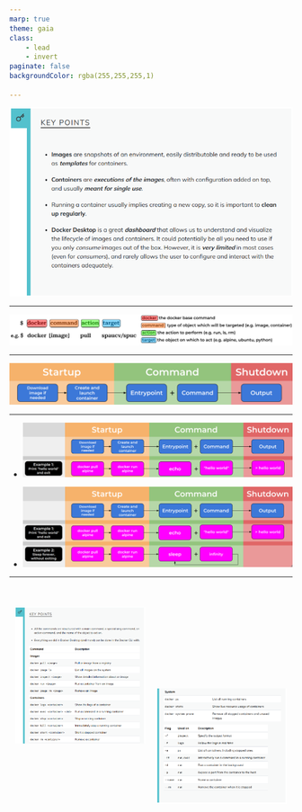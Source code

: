 ```yaml
---
marp: true
theme: gaia
class:
    - lead
    - invert
paginate: false
backgroundColor: rgba(255,255,255,1)

---
```


![width:1000](./fig/Docker_Desktop_keypoints.png)

---

![width:1000 background:#FFF](../episodes/fig/docker_cmd.png)

---

![width:1000 background:#FFF](../episodes/fig/docker_life_0.png)

---

* ![width:1000 background:#FFF](../episodes/fig/docker_life_1.png)

* ![width:1000 background:#FFF](../episodes/fig/docker_life_2.png)

---
<div style="display: flex; font-size: 1.8rem;">

<div style="flex: 1; padding: 10px;">

![width:600](./fig/docker_cli_keypoints_1.png)

</div>

<div style="flex: 1; padding: 10px; margin-top:145px;">

![width:550](./fig/docker_cli_keypoints_2.png)

</div>

</div>

